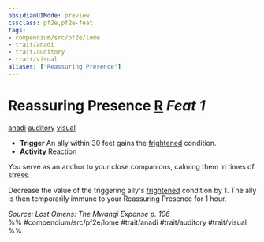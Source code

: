 ```yaml
---
obsidianUIMode: preview
cssclass: pf2e,pf2e-feat
tags:
- compendium/src/pf2e/lome
- trait/anadi
- trait/auditory
- trait/visual
aliases: ["Reassuring Presence"]
---
```

# Reassuring Presence  [R](chapter-9-playing-the-game.md#Actions "Reaction") *Feat 1*  
[anadi](anadi-lome.md "Anadi Ancestry & Heritage Trait")  [auditory](auditory.md "Auditory Effect Trait")  [visual](visual.md "Visual Effect Trait")  

- **Trigger** An ally within 30 feet gains the [frightened](conditions.md#Frightened) condition.
- **Activity** Reaction

You serve as an anchor to your close companions, calming them in times of stress.

Decrease the value of the triggering ally's [frightened](conditions.md#Frightened) condition by 1. The ally is then temporarily immune to your Reassuring Presence for 1 hour.

*Source: Lost Omens: The Mwangi Expanse p. 106*  
%% #compendium/src/pf2e/lome #trait/anadi #trait/auditory #trait/visual %%
